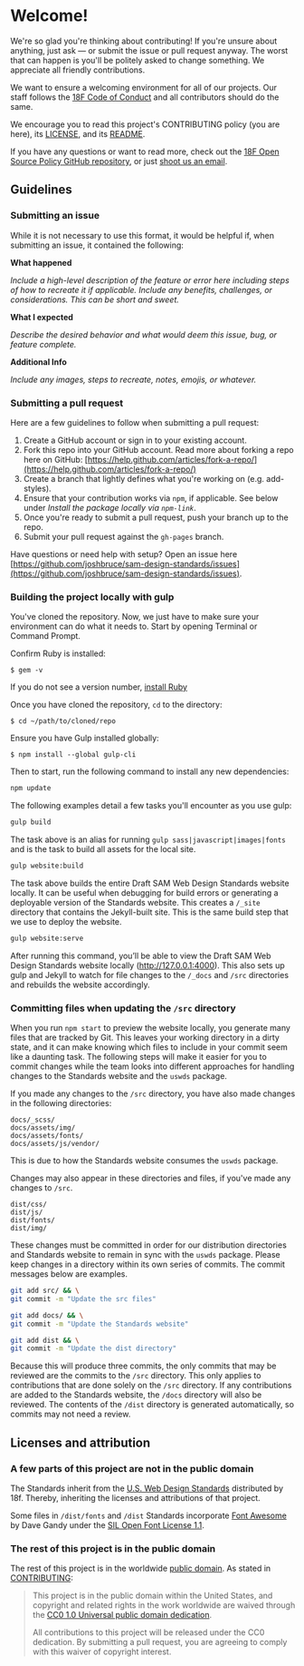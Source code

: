 # Welcome!

We're so glad you're thinking about contributing! If you're unsure about anything, just ask — or submit the issue or pull request anyway. The worst that can happen is you'll be politely asked to change something. We appreciate all friendly contributions.

We want to ensure a welcoming environment for all of our projects. Our staff follows the [18F Code of Conduct](https://github.com/18F/code-of-conduct/blob/master/code-of-conduct.md) and all contributors should do the same.

We encourage you to read this project's CONTRIBUTING policy (you are here), its [LICENSE](LICENSE.md), and its [README](README.md).

If you have any questions or want to read more, check out the [18F Open Source Policy GitHub repository]( https://github.com/18f/open-source-policy), or just [shoot us an email](#).

## Guidelines

### Submitting an issue

While it is not necessary to use this format, it would be helpful if, when submitting an issue, it contained the following:

**What happened**

*Include a high-level description of the feature or error here including steps of how to recreate it if applicable. Include any benefits, challenges, or considerations. This can be short and sweet.*

**What I expected**

*Describe the desired behavior and what would deem this issue, bug, or feature complete.*

**Additional Info**

*Include any images, steps to recreate, notes, emojis, or whatever.*

### Submitting a pull request

Here are a few guidelines to follow when submitting a pull request:

1. Create a GitHub account or sign in to your existing account.
1. Fork this repo into your GitHub account. Read more about forking a repo here on GitHub:
[https://help.github.com/articles/fork-a-repo/](https://help.github.com/articles/fork-a-repo/)
1. Create a branch that lightly defines what you're working on (e.g. add-styles).
1. Ensure that your contribution works via `npm`, if applicable. See below under
   _Install the package locally via `npm-link`_.
1. Once you're ready to submit a pull request, push your branch up to the repo.
1. Submit your pull request against the `gh-pages` branch.

Have questions or need help with setup? Open an issue here [https://github.com/joshbruce/sam-design-standards/issues](https://github.com/joshbruce/sam-design-standards/issues).

### Building the project locally with gulp

You've cloned the repository. Now, we just have to make sure your environment can do what it needs to. Start by opening Terminal or Command Prompt.

Confirm Ruby is installed:

```$ gem -v```

If you do not see a version number, [install Ruby](#)

Once you have cloned the repository, ```cd``` to the directory:

```$ cd ~/path/to/cloned/repo```

Ensure you have Gulp installed globally:

```$ npm install --global gulp-cli```

Then to start, run the following command to install any new dependencies:

```sh
npm update
```

The following examples detail a few tasks you'll encounter as you use gulp:

```sh
gulp build
```

The task above is an alias for running `gulp sass|javascript|images|fonts` and
is the task to build all assets for the local site.

```sh
gulp website:build
```

The task above builds the entire Draft SAM Web Design Standards website locally.
It can be useful when debugging for build errors or generating a deployable
version of the Standards website. This creates a `/_site` directory that
contains the Jekyll-built site. This is the same build step that we use to
deploy the website.

```sh
gulp website:serve
```

After running this command, you’ll be able to view
the Draft SAM Web Design Standards website locally (http://127.0.0.1:4000).
This also sets up gulp and Jekyll to watch for file changes to the `/_docs`
and `/src` directories and rebuilds the website accordingly.

### Committing files when updating the `/src` directory


When you run `npm start` to preview the website locally, you generate many files
that are tracked by Git. This leaves your working directory in a dirty state,
and it can make knowing which files to include in your commit seem like a
daunting task. The following steps will make it easier for you to commit changes
while the team looks into different approaches for handling changes to the
Standards website and the `uswds` package.

If you made any changes to the `/src` directory, you have also made changes in
the following directories:

```
docs/_scss/
docs/assets/img/
docs/assets/fonts/
docs/assets/js/vendor/
```

This is due to how the Standards website consumes the `uswds` package.

Changes may also appear in these directories and files, if you've made any
changes to `/src`.

```
dist/css/
dist/js/
dist/fonts/
dist/img/
```

These changes must be committed in order for our distribution directories and
Standards website to remain in sync with the `uswds` package. Please keep
changes in a directory within its own series of commits. The commit messages
below are examples.

```sh
git add src/ && \
git commit -m "Update the src files"

git add docs/ && \
git commit -m "Update the Standards website"

git add dist && \
git commit -m "Update the dist directory"
```

Because this will produce three commits, the only commits that may be reviewed
are the commits to the `/src` directory. This only applies to contributions that
are done solely on the `/src` directory. If any contributions are added to the
Standards website, the `/docs` directory will also be reviewed. The contents of
the `/dist` directory is generated automatically, so commits may not need a
review.

## Licenses and attribution

### A few parts of this project are not in the public domain

The Standards inherit from the [U.S. Web Design Standards](https://standards.usa.gov) distributed by 18f. Thereby, inheriting the licenses and attributions of that project.

Some files in ```/dist/fonts``` and ```/dist``` Standards incorporate [Font Awesome](http://fontawesome.io/) by Dave Gandy under the [SIL Open Font License 1.1](http://scripts.sil.org/OFL).

### The rest of this project is in the public domain

The rest of this project is in the worldwide [public domain](LICENSE.md). As stated in [CONTRIBUTING](CONTRIBUTING.md):

> This project is in the public domain within the United States, and copyright and related rights in the work worldwide are waived through the [CC0 1.0 Universal public domain dedication](https://creativecommons.org/publicdomain/zero/1.0/).
>
> All contributions to this project will be released under the CC0 dedication. By submitting a pull request, you are agreeing to comply with this waiver of copyright interest.
